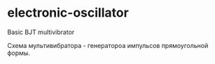 # electronic-oscillator
Basic BJT multivibrator

Схема мультивибратора - генератороа импульсов прямоугольной формы.
